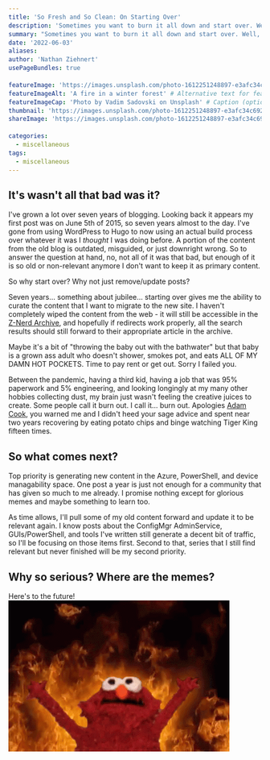```yaml
---
title: 'So Fresh and So Clean: On Starting Over'
description: 'Sometimes you want to burn it all down and start over. Well, this can of gasoline and this book of matches arent gonna light themselves.'
summary: "Sometimes you want to burn it all down and start over. Well, this can of gasoline and this book of matches aren't gonna light themselves." # For the post in lists.
date: '2022-06-03'
aliases:
author: 'Nathan Ziehnert'
usePageBundles: true

featureImage: 'https://images.unsplash.com/photo-1612251248897-e3afc34c6920?ixlib=rb-1.2.1&ixid=MnwxMjA3fDB8MHxwaG90by1wYWdlfHx8fGVufDB8fHx8&auto=format&fit=crop&crop=edges&w=1169&h=350&q=80' # Top image on post.
featureImageAlt: 'A fire in a winter forest' # Alternative text for featured image.
featureImageCap: 'Photo by Vadim Sadovski on Unsplash' # Caption (optional).
thumbnail: 'https://images.unsplash.com/photo-1612251248897-e3afc34c6920?ixlib=rb-1.2.1&ixid=MnwxMjA3fDB8MHxwaG90by1wYWdlfHx8fGVufDB8fHx8&auto=format&fit=crop&crop=edges&w=1169&h=350&q=80' # Image in lists of posts.
shareImage: 'https://images.unsplash.com/photo-1612251248897-e3afc34c6920?ixlib=rb-1.2.1&ixid=MnwxMjA3fDB8MHxwaG90by1wYWdlfHx8fGVufDB8fHx8&auto=format&fit=crop&crop=edges&w=1169&h=350&q=80' # For SEO and social media snippets.

categories:
  - miscellaneous
tags:
  - miscellaneous
---
```

## It's wasn't all that bad was it?
I've grown a lot over seven years of blogging. Looking back it appears my first post was on
June 5th of 2015, so seven years almost to the day. I've gone from using WordPress to Hugo to
now using an actual build process over whatever it was I _thought_ I was doing before. A 
portion of the content from the old blog is outdated, misguided, or just downright wrong. So
to answer the question at hand, no, not all of it was that bad, but enough of it is so old or
non-relevant anymore I don't want to keep it as primary content.

So why start over? Why not just remove/update posts?

Seven years... something about jubilee... starting over gives me the ability to curate the 
content that I want to migrate to the new site. I haven't completely wiped the content from the 
web - it will still be accessible in the [Z-Nerd Archive](https://archive.z-nerd.com/), and 
hopefully if redirects work properly, all the search results should still forward to their 
appropriate article in the archive.

Maybe it's a bit of "throwing the baby out with the bathwater" but that baby is a grown ass 
adult who doesn't shower, smokes pot, and eats ALL OF MY DAMN HOT POCKETS. Time to pay rent or 
get out. Sorry I failed you.

Between the pandemic, having a third kid, having a job that was 95% paperwork and 5%
engineering, and looking longingly at my many other hobbies collecting dust, my brain just wasn't feeling the creative juices to create. Some people call it burn out. I call it... burn 
out. Apologies [Adam Cook](https://twitter.com/codaamok), you warned me and I didn't heed your 
sage advice and spent near two years recovering by eating potato chips and binge watching Tiger 
King fifteen times.

## So what comes next?
Top priority is generating new content in the Azure, PowerShell, and device managability space.
One post a year is just not enough for a community that has given so much to me already. I
promise nothing except for glorious memes and maybe something to learn too.

As time allows, I'll pull some of my old content forward and update it to be relevant again. I
know posts about the ConfigMgr AdminService, GUIs/PowerShell, and tools I've written still
generate a decent bit of traffic, so I'll be focusing on those items first. Second to that,
series that I still find relevant but never finished will be my second priority.

## Why so serious? Where are the memes?
Here's to the future!
![Elmo in front of Fire](burn-elmo.gif " ")